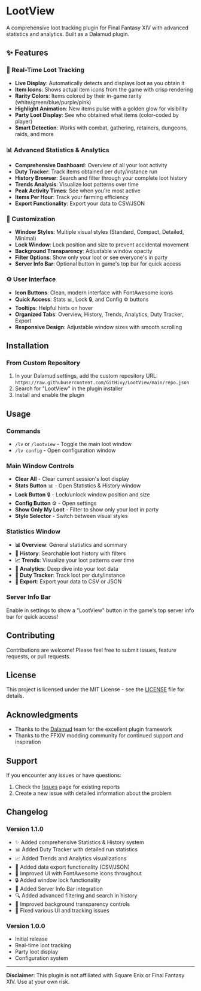 # LootView

A comprehensive loot tracking plugin for Final Fantasy XIV with advanced statistics and analytics. Built as a Dalamud plugin.

## ✨ Features

### 🎯 Real-Time Loot Tracking
- **Live Display**: Automatically detects and displays loot as you obtain it
- **Item Icons**: Shows actual item icons from the game with crisp rendering
- **Rarity Colors**: Items colored by their in-game rarity (white/green/blue/purple/pink)
- **Highlight Animation**: New items pulse with a golden glow for visibility
- **Party Loot Display**: See who obtained what items (color-coded by player)
- **Smart Detection**: Works with combat, gathering, retainers, dungeons, raids, and more

### 📊 Advanced Statistics & Analytics
- **Comprehensive Dashboard**: Overview of all your loot activity
- **Duty Tracker**: Track items obtained per duty/instance run
- **History Browser**: Search and filter through your complete loot history
- **Trends Analysis**: Visualize loot patterns over time
- **Peak Activity Times**: See when you're most active
- **Items Per Hour**: Track your farming efficiency
- **Export Functionality**: Export your data to CSV/JSON

### 🎨 Customization
- **Window Styles**: Multiple visual styles (Standard, Compact, Detailed, Minimal)
- **Lock Window**: Lock position and size to prevent accidental movement
- **Background Transparency**: Adjustable window opacity
- **Filter Options**: Show only your loot or see everyone's in party
- **Server Info Bar**: Optional button in game's top bar for quick access

### ⚙️ User Interface
- **Icon Buttons**: Clean, modern interface with FontAwesome icons
- **Quick Access**: Stats 📊, Lock 🔒, and Config ⚙️ buttons
- **Tooltips**: Helpful hints on hover
- **Organized Tabs**: Overview, History, Trends, Analytics, Duty Tracker, Export
- **Responsive Design**: Adjustable window sizes with smooth scrolling

## Installation

### From Custom Repository
1. In your Dalamud settings, add the custom repository URL: `https://raw.githubusercontent.com/GitHixy/LootView/main/repo.json`
2. Search for "LootView" in the plugin installer
3. Install and enable the plugin

## Usage

### Commands
- `/lv` or `/lootview` - Toggle the main loot window
- `/lv config` - Open configuration window

### Main Window Controls
- **Clear All** - Clear current session's loot display
- **Stats Button** 📊 - Open Statistics & History window
- **Lock Button** 🔒 - Lock/unlock window position and size
- **Config Button** ⚙️ - Open settings
- **Show Only My Loot** - Filter to show only your loot in party
- **Style Selector** - Switch between visual styles

### Statistics Window
- **📊 Overview**: General statistics and summary
- **📖 History**: Searchable loot history with filters
- **📈 Trends**: Visualize your loot patterns over time
- **🧮 Analytics**: Deep dive into your loot data
- **🚩 Duty Tracker**: Track loot per duty/instance
- **💾 Export**: Export your data to CSV or JSON

### Server Info Bar
Enable in settings to show a "LootView" button in the game's top server info bar for quick access!


## Contributing

Contributions are welcome! Please feel free to submit issues, feature requests, or pull requests.

## License

This project is licensed under the MIT License - see the [LICENSE](LICENSE) file for details.

## Acknowledgments

- Thanks to the [Dalamud](https://github.com/goatcorp/Dalamud) team for the excellent plugin framework
- Thanks to the FFXIV modding community for continued support and inspiration

## Support

If you encounter any issues or have questions:

1. Check the [Issues](https://github.com/GitHixy/LootView/issues) page for existing reports
2. Create a new issue with detailed information about the problem

## Changelog

### Version 1.1.0
- ✨ Added comprehensive Statistics & History system
- 📊 Added Duty Tracker with detailed run statistics
- 📈 Added Trends and Analytics visualizations
- 💾 Added data export functionality (CSV/JSON)
- 🎨 Improved UI with FontAwesome icons throughout
- 🔒 Added window lock functionality
- 🎯 Added Server Info Bar integration
- 🔍 Added advanced filtering and search in history
- 🌈 Improved background transparency controls
- 🐛 Fixed various UI and tracking issues

### Version 1.0.0
- Initial release
- Real-time loot tracking
- Party loot display
- Configuration system

---

**Disclaimer**: This plugin is not affiliated with Square Enix or Final Fantasy XIV. Use at your own risk.